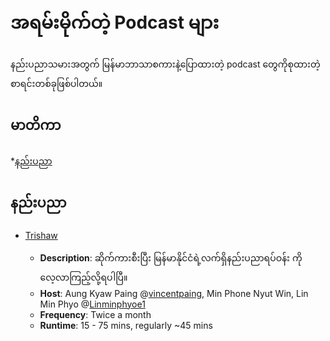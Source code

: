 # အရမ်းမိုက်တဲ့ Podcast များ 

နည်းပညာသမားအတွက် မြန်မာဘာသာစကားနဲ့ပြောထားတဲ့ podcast တွေကိုစုထားတဲ့ စာရင်းတစ်ခုဖြစ်ပါတယ်။ 

## မာတိကာ 
*[နည်းပညာ](#နည်းပညာ) 

## နည်းပညာ 

* [Trishaw](https://techshawcast.github.io/)

  * **Description**: ဆိုက်ကားစီးပြီး မြန်မာနိုင်ငံရဲ့လက်ရှိနည်းပညာရပ်ဝန်း ကိုလေ့လာကြည့်လို့ရပါပြီ။ 
  * **Host**: Aung Kyaw Paing @[vincentpaing](https://twitter.com/vincentpaing), Min Phone Nyut Win, Lin Min Phyo @[Linminphyoe1
](https://twitter.com/Linminphyoe1)
  * **Frequency**: Twice a month 
  * **Runtime**: 15 - 75 mins, regularly ~45 mins
